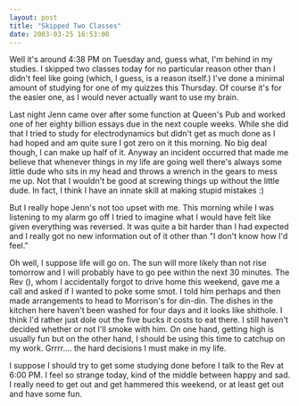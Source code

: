 ```yaml
---
layout: post
title: "Skipped Two Classes"
date: 2003-03-25 16:53:00
---
```

Well it's around 4:38 PM on Tuesday and, guess what, I'm behind in my studies.  I skipped two classes today for no particular reason other than I didn't feel like going (which, I guess, is a reason itself.)  I've done a minimal amount of studying for one of my quizzes this Thursday.  Of course it's for the easier one, as I would never actually want to use my brain.

<!--more-->

Last night Jenn came over after some function at Queen's Pub and worked one of her eighty billion essays due in the next couple weeks.  While she did that I tried to study for electrodynamics but didn't get as much done as I had hoped and am quite sure I got zero on it this morning.  No big deal though, I can make up half of it.  Anyway an incident occurred that made me believe that whenever things in my life are going well there's always some little dude who sits in my head and throws a wrench in the gears to mess me up.  Not that I wouldn't be good at screwing things up without the little dude.  In fact, I think I have an innate skill at making stupid mistakes :)

But I really hope Jenn's not too upset with me.  This morning while I was listening to my alarm go off I tried to imagine what I would have felt like given everything was reversed.  It was quite a bit harder than I had expected and I really got no new information out of it other than "I don't know how I'd feel."

Oh well, I suppose life will go on.  The sun will more likely than not rise tomorrow and I will probably have to go pee within the next 30 minutes.  The Rev (<lj user=heraclitus>), whom I accidentally forgot to drive home this weekend, gave me a call and asked if I wanted to poke some smot.  I told him perhaps and then made arrangements to head to Morrison's for din-din.  The dishes in the kitchen here haven't been washed for four days and it looks like shithole.  I think I'd rather just dole out the five bucks it costs to eat there.  I still haven't decided whether or not I'll smoke with him.  On one hand, getting high is usually fun but on the other hand, I should be using this time to catchup on my work.  Grrrr.... the hard decisions I must make in my life.

I suppose I should try to get some studying done before I talk to the Rev at 6:00 PM.  I feel so strange today, kind of the middle between happy and sad.  I really need to get out and get hammered this weekend, or at least get out and have some fun.